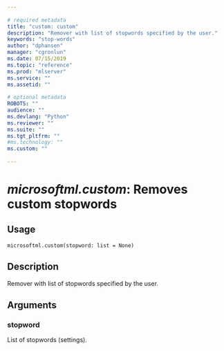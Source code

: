 ```yaml
--- 
 
# required metadata 
title: "custom: custom" 
description: "Remover with list of stopwords specified by the user." 
keywords: "stop-words" 
author: "dphansen" 
manager: "cgronlun" 
ms.date: 07/15/2019
ms.topic: "reference" 
ms.prod: "mlserver" 
ms.service: "" 
ms.assetid: "" 
 
# optional metadata 
ROBOTS: "" 
audience: "" 
ms.devlang: "Python" 
ms.reviewer: "" 
ms.suite: "" 
ms.tgt_pltfrm: "" 
#ms.technology: "" 
ms.custom: "" 
 
---
```


# *microsoftml.custom*: Removes custom stopwords





## Usage



```
microsoftml.custom(stopword: list = None)
```





## Description

Remover with list of stopwords specified by the user.


## Arguments


### stopword

List of stopwords (settings).
